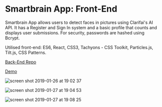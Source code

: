 # Smartbrain App: Front-End

Smartbrain App allows users to detect faces in pictures using Clarifai's AI API. It has a Register and Sign In system and a basic profile that counts and displays user submissions. For security, passwords are hashed using Bcrypt.
 

Utilised front-end: ES6, React, CSS3, Tachyons - CSS Toolkit, Particles.js, Tilt.js, CSS Patterns.

[Back-End Repo](https://github.com/Carlscc/smartbrain-back-end)

[Demo](https://smart-brain-app-demo.herokuapp.com/)

![screen shot 2019-01-26 at 19 02 37](https://user-images.githubusercontent.com/38971399/51791576-30927f00-219d-11e9-9dff-29c6d09f735f.png)


![screen shot 2019-01-27 at 19 04 53](https://user-images.githubusercontent.com/38971399/51805577-086f5280-2267-11e9-85ba-0c6eaa30ad06.png)



![screen shot 2019-01-27 at 19 08 25](https://user-images.githubusercontent.com/38971399/51805585-2dfc5c00-2267-11e9-80fb-3f1f18f6fa88.png)

